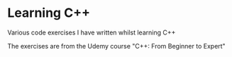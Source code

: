 # Learning C++
Various code exercises I have written whilst learning C++

The exercises are from the Udemy course "C++: From Beginner to Expert"
